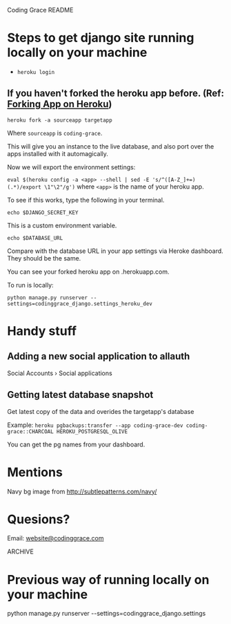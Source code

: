 Coding Grace README

# Steps to get django site running locally on your machine
- `heroku login`

## If you haven't forked the heroku app before. (Ref: [Forking App on Heroku](https://devcenter.heroku.com/articles/fork-app))
`heroku fork -a sourceapp targetapp`


Where `sourceapp` is `coding-grace`.

This will give you an instance to the live database, and also port over the apps installed with it automagically.

Now we will export the environment settings:

`eval $(heroku config -a <app> --shell | sed -E 's/^([A-Z_]+=)(.*)/export \1"\2"/g')` where `<app>` is the name of your heroku app.

To see if this works, type the following in your terminal. 

`echo $DJANGO_SECRET_KEY`

This is a custom environment variable. 

`echo $DATABASE_URL`

Compare with the database URL in your app settings via Heroke dashboard. They should be the same.

You can see your forked heroku app on <targetapp>.herokuapp.com.

To run is locally:

`python manage.py runserver --settings=codinggrace_django.settings_heroku_dev`


# Handy stuff
## Adding a new social application to allauth
Social Accounts › Social applications

## Getting latest database snapshot
Get latest copy of the data and overides the targetapp's database

Example: `heroku pgbackups:transfer --app coding-grace-dev coding-grace::CHARCOAL HEROKU_POSTGRESQL_OLIVE`

You can get the pg names from your dashboard.

# Mentions
Navy bg image from http://subtlepatterns.com/navy/

# Quesions?
Email: website@codinggrace.com


ARCHIVE

# Previous way of running locally on your machine
python manage.py runserver --settings=codinggrace_django.settings